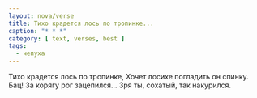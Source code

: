 ```yaml
---
layout: nova/verse
title: Тихо крадется лось по тропинке...
caption: "* * *"
category: [ text, verses, best ]
tags:
  - чепуха
---
```

Тихо крадется лось по тропинке,
Хочет лосихе погладить он спинку.
Бац! За корягу рог зацепился…
Зря ты, сохатый, так накурился.

